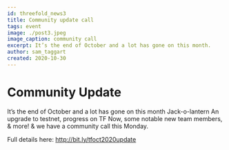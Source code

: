 ```yaml
---
id: threefold_news3
title: Community update call
tags: event
image: ./post3.jpeg
image_caption: community call
excerpt: It’s the end of October and a lot has gone on this month.
author: sam_taggart
created: 2020-10-30
---
```



# Community Update

It’s the end of October and a lot has gone on this month Jack-o-lantern An upgrade to testnet, progress on TF Now, some notable new team members, & more! & we have a community call this Monday.

Full details here: http://bit.ly/tfoct2020update